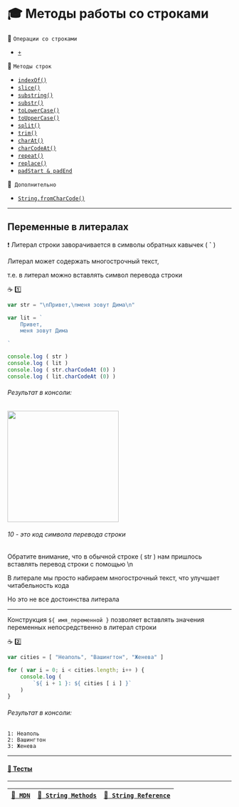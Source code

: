 # :mortar_board: Методы работы со строками

:file_folder: `Операции со строками`

* [`+`](Strings-methods-concat)

:file_folder: `Методы строк`

* [`indexOf()`](Strings-methods-indexOf)
* [`slice()`](Strings-methods-slice)
* [`substring()`](Strings-methods-substring)
* [`substr()`](Strings-methods-substr)
* [`toLowerCase()`](Strings-methods-toLowerCase)
* [`toUpperCase()`](Strings-methods-toUpperCase)
* [`split()`](Strings-methods-split)
* [`trim()`](Strings-methods-trim)
* [`charAt()`](Strings-methods-charAt)
* [`charCodeAt()`](Strings-methods-charCodeAt)
* [`repeat()`](Strings-methods-repeat)
* [`replace()`](Strings-methods-replace)
* [`padStart & padEnd`](Strings-methods-padStart-padEnd)

:file_folder:` Дополнительно`

* [`String.fromCharCode()`](String-fromCharCode)

***

## Переменные в литералах

:heavy_exclamation_mark: Литерал строки заворачивается в символы обратных кавычек ( **`** )

Литерал может содержать многострочный текст,

т.е. в литерал можно вставлять символ перевода строки

:coffee: :one:

```javascript
var str = "\nПривет,\nменя зовут Дима\n"

var lit = `
    Привет,
    меня зовут Дима

`

console.log ( str )
console.log ( lit )
console.log ( str.charCodeAt (0) )
console.log ( lit.charCodeAt (0) )
```

###### Результат в консоли:

<img src="https://lh4.googleusercontent.com/hZWmdkrIYfsdLxbDNphnWHBdMWwdK-eP6PIHXU7bNNBMmCC0mRxtpjZKgU71ozT-1WVF-KgtOOTSy0gGQgQDU-_c4m0qhz3mZyK96p7OqjJwHYHKaP9ghEB17YXramEN9GXEw6OSjXCGUx0" width="250"/>

###### 10 - это код символа перевода строки

Обратите внимание, что в обычной строке ( str ) нам пришлось вставлять перевод строки с помощью \n

В литерале мы просто набираем многострочный текст, что улучшает читабельность кода

Но это не все достоинства литерала

***

Конструкция `${ имя_переменной }` позволяет вставлять значения переменных непосредственно в литерал строки

:coffee: :two:

```javascript
var cities = [ "Неаполь", "Вашингтон", "Женева" ]

for ( var i = 0; i < cities.length; i++ ) {
    console.log (
        `${ i + 1 }: ${ cities [ i ] }`
    )
}
```

###### Результат в консоли:

```
1: Неаполь
2: Вашингтон
3: Женева
```

***

#### [:briefcase: Тесты](https://garevna.github.io/js-quiz/#stringMethods)

***

| [:link:` MDN`](https://developer.mozilla.org/ru/docs/Web/JavaScript/Reference/Global_Objects/String "Открывайте в новой вкладке") | [:link:` String Methods`](https://www.w3schools.com/js/js_string_methods.asp "Открывайте в новой вкладке") | [:link:` String Reference`](https://www.w3schools.com/jsref/jsref_obj_string.asp "Открывайте в новой вкладке") |
|-|-|-|